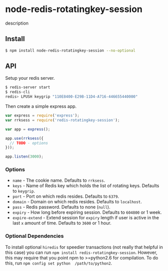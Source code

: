 # node-redis-rotatingkey-session

  description

## Install

```bash
$ npm install node-redis-rotatingkey-session --no-optional
```

## API

  Setup your redis server.

```bash
$ redis-server start
$ redis-cli
redis> LPUSH keygrip "110E8400-E29B-11D4-A716-446655440000"
```

  Then create a simple express app.

```js
var express = require('express');
var rrksess = require('redis-rotatingkey-session');

var app = express();

app.use(rrksess({
  // TODO - options
}));

app.listen(3000);
```

### Options

  - `name` - The cookie name. Defaults to `rrksess`.
  - `keys` - Name of Redis key which holds the list of rotating keys. Defaults to `keygrip`.
  - `port` - Port on which redis resides. Defaults to `6379`.
  - `domain` - Domain on which redis resides. Defaults to `localhost`.
  - `pass` - Redis password. Defaults to none (`null`).
  - `expiry` - How long before expiring session. Defaults to `604800` or 1 week.
  - `expire-extend` - Extend session for `expiry` length if user is active in the last `x` amount of time. Defaults to `3600` or 1 hour.

### Optional Dependencies

  To install optional `hiredis` for speedier transactions (not really that 
helpful in this case) you can run `npm install redis-rotatingkey-session`. 
However, this may require that you point npm to >=python2.6 for compilation. To do this, run `npm config set python 
/path/to/python2`.
